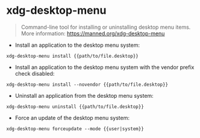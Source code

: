 # xdg-desktop-menu

> Command-line tool for installing or uninstalling desktop menu items.
> More information: <https://manned.org/xdg-desktop-menu>

- Install an application to the desktop menu system:

`xdg-desktop-menu install {{path/to/file.desktop}}`

- Install an application to the desktop menu system with the vendor prefix check disabled:

`xdg-desktop-menu install --novendor {{path/to/file.desktop}}`

- Uninstall an application from the desktop menu system:

`xdg-desktop-menu uninstall {{path/to/file.desktop}}`

- Force an update of the desktop menu system:

`xdg-desktop-menu forceupdate --mode {{user|system}}`
